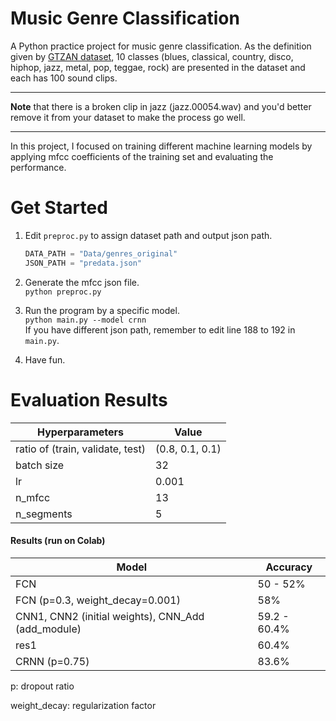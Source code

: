 # Music Genre Classification

A Python practice project for music genre classification. As the definition given by [GTZAN dataset](https://www.kaggle.com/andradaolteanu/gtzan-dataset-music-genre-classification), 10 classes (blues, classical, country, disco, hiphop, jazz, metal, pop, teggae, rock) are presented in the dataset and each has 100 sound clips.

---

**Note** that there is a broken clip in jazz (jazz.00054.wav) and you'd better remove it from your dataset to make the process go well.

---

In this project, I focused on training different machine learning models by applying mfcc coefficients of the training set and evaluating the performance.

# Get Started

1. Edit ```preproc.py``` to assign dataset path and output json path.

   ```python
   DATA_PATH = "Data/genres_original"
   JSON_PATH = "predata.json"
   ```

2. Generate the mfcc json file.  
   ```python preproc.py```

3. Run the program by a specific model.  
   ```python main.py --model crnn```  
   If you have different json path, remember to edit line 188 to 192 in ```main.py```.

4. Have fun.

   

# Evaluation Results

| Hyperparameters                  | Value           |
| -------------------------------- | --------------- |
| ratio of (train, validate, test) | (0.8, 0.1, 0.1) |
| batch size                       | 32              |
| lr                               | 0.001           |
| n_mfcc                           | 13              |
| n_segments                       | 5               |

#### Results (run on Colab)

| Model                                              | Accuracy     |
| -------------------------------------------------- | ------------ |
| FCN                                                | 50 - 52%     |
| FCN (p=0.3, weight_decay=0.001)                    | 58%          |
| CNN1, CNN2 (initial weights), CNN_Add (add_module) | 59.2 - 60.4% |
| res1                                               | 60.4%        |
| CRNN (p=0.75)                                      | 83.6%        |

p: dropout ratio

weight_decay: regularization factor
